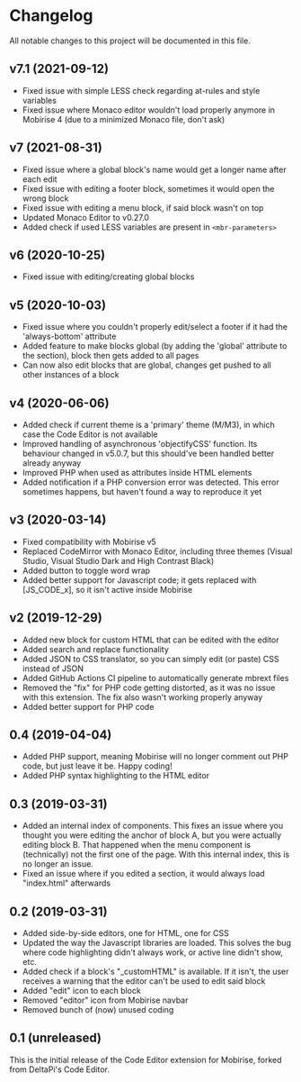 # Changelog

All notable changes to this project will be documented in this file.

## v7.1 (2021-09-12)

- Fixed issue with simple LESS check regarding at-rules and style variables
- Fixed issue where Monaco editor wouldn't load properly anymore in Mobirise 4 (due to a minimized Monaco file, don't ask)

## v7 (2021-08-31)

- Fixed issue where a global block's name would get a longer name after each edit
- Fixed issue with editing a footer block, sometimes it would open the wrong block
- Fixed issue with editing a menu block, if said block wasn't on top
- Updated Monaco Editor to v0.27.0
- Added check if used LESS variables are present in `<mbr-parameters>`

## v6 (2020-10-25)

- Fixed issue with editing/creating global blocks

## v5 (2020-10-03)

- Fixed issue where you couldn't properly edit/select a footer if it had the 'always-bottom' attribute
- Added feature to make blocks global (by adding the 'global' attribute to the section), block then gets added to all pages
- Can now also edit blocks that are global, changes get pushed to all other instances of a block

## v4 (2020-06-06)

- Added check if current theme is a 'primary' theme (M/M3), in which case the Code Editor is not available
- Improved handling of asynchronous 'objectifyCSS' function. Its behaviour changed in v5.0.7, but this should've been handled better already anyway
- Improved PHP when used as attributes inside HTML elements
- Added notification if a PHP conversion error was detected. This error sometimes happens, but haven't found a way to reproduce it yet

## v3 (2020-03-14)

- Fixed compatibility with Mobirise v5
- Replaced CodeMirror with Monaco Editor, including three themes (Visual Studio, Visual Studio Dark and High Contrast Black)
- Added button to toggle word wrap
- Added better support for Javascript code; it gets replaced with [JS_CODE_x], so it isn't active inside Mobirise

## v2 (2019-12-29)

- Added new block for custom HTML that can be edited with the editor
- Added search and replace functionality
- Added JSON to CSS translator, so you can simply edit (or paste) CSS instead of JSON
- Added GitHub Actions CI pipeline to automatically generate mbrext files
- Removed the "fix" for PHP code getting distorted, as it was no issue with this extension. The fix also wasn't working properly anyway
- Added better support for PHP code

## 0.4 (2019-04-04)

- Added PHP support, meaning Mobirise will no longer comment out PHP code, but just leave it be. Happy coding!
- Added PHP syntax highlighting to the HTML editor

## 0.3 (2019-03-31)

- Added an internal index of components. This fixes an issue where you thought you were editing the anchor of block A, but you were actually editing block B. That happened when the menu component is (technically) not the first one of the page. With this internal index, this is no longer an issue.
- Fixed an issue where if you edited a section, it would always load "index.html" afterwards

## 0.2 (2019-03-31)

- Added side-by-side editors, one for HTML, one for CSS
- Updated the way the Javascript libraries are loaded. This solves the bug where code highlighting didn't always work, or active line didn't show, etc.
- Added check if a block's "_customHTML" is available. If it isn't, the user receives a warning that the editor can't be used to edit said block
- Added "edit" icon to each block
- Removed "editor" icon from Mobirise navbar
- Removed bunch of (now) unused coding

## 0.1 (unreleased)

This is the initial release of the Code Editor extension for Mobirise, forked from DeltaPi's Code Editor.